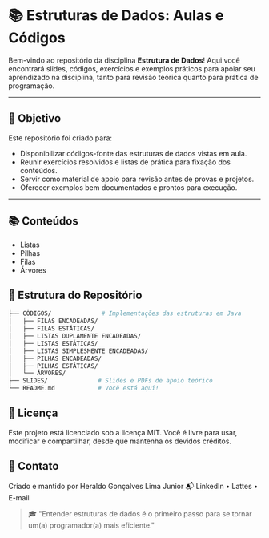 # 📚 Estruturas de Dados: Aulas e Códigos

Bem-vindo ao repositório da disciplina **Estrutura de Dados**!
Aqui você encontrará slides, códigos, exercícios e exemplos práticos para apoiar seu aprendizado na disciplina, tanto para revisão teórica quanto para prática de programação.

---

## 🎯 Objetivo

Este repositório foi criado para:
- Disponibilizar códigos-fonte das estruturas de dados vistas em aula.
- Reunir exercícios resolvidos e listas de prática para fixação dos conteúdos.
- Servir como material de apoio para revisão antes de provas e projetos.
- Oferecer exemplos bem documentados e prontos para execução.

---

## 📚 Conteúdos

- Listas
- Pilhas
- Filas
- Árvores
  
## 📂 Estrutura do Repositório

```bash
├── CÓDIGOS/              # Implementações das estruturas em Java
│   ├── FILAS ENCADEADAS/          
│   ├── FILAS ESTÁTICAS/          
│   ├── LISTAS DUPLAMENTE ENCADEADAS/
│   ├── LISTAS ESTÁTICAS/         
│   ├── LISTAS SIMPLESMENTE ENCADEADAS/ 
│   ├── PILHAS ENCADEADAS/          
│   ├── PILHAS ESTÁTICAS/         
│   └── ÁRVORES/       
├── SLIDES/              # Slides e PDFs de apoio teórico
└── README.md            # Você está aqui!
```

## 📜 Licença

Este projeto está licenciado sob a licença MIT. Você é livre para usar, modificar e compartilhar, desde que mantenha os devidos créditos.

## 📧 Contato

Criado e mantido por Heraldo Gonçalves Lima Junior
📬 LinkedIn 
 • Lattes
 • E-mail 

> 🎓 "Entender estruturas de dados é o primeiro passo para se tornar um(a) programador(a) mais eficiente."
